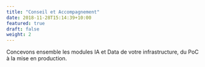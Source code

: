```yaml
---
title: "Conseil et Accompagnement"
date: 2018-11-28T15:14:39+10:00
featured: true
draft: false
weight: 2
---
```


Concevons ensemble les modules IA et Data de votre infrastructure, du PoC à 
la mise en production.

